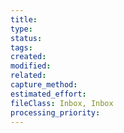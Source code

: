 ```yaml
---
title: 
type: 
status: 
tags: 
created: 
modified: 
related: 
capture_method: 
estimated_effort: 
fileClass: Inbox, Inbox
processing_priority: 
---
```

